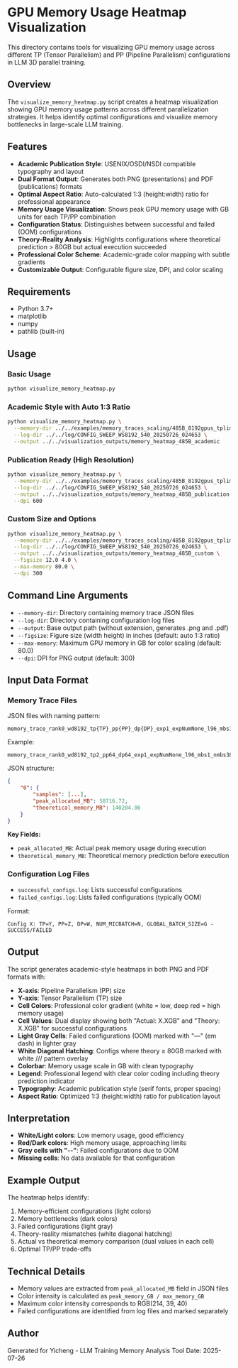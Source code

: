 # GPU Memory Usage Heatmap Visualization

This directory contains tools for visualizing GPU memory usage across different TP (Tensor Parallelism) and PP (Pipeline Parallelism) configurations in LLM 3D parallel training.

## Overview

The `visualize_memory_heatmap.py` script creates a heatmap visualization showing GPU memory usage patterns across different parallelization strategies. It helps identify optimal configurations and visualize memory bottlenecks in large-scale LLM training.

## Features

- **Academic Publication Style**: USENIX/OSDI/NSDI compatible typography and layout
- **Dual Format Output**: Generates both PNG (presentations) and PDF (publications) formats
- **Optimal Aspect Ratio**: Auto-calculated 1:3 (height:width) ratio for professional appearance
- **Memory Usage Visualization**: Shows peak GPU memory usage with GB units for each TP/PP combination
- **Configuration Status**: Distinguishes between successful and failed (OOM) configurations
- **Theory-Reality Analysis**: Highlights configurations where theoretical prediction > 80GB but actual execution succeeded
- **Professional Color Scheme**: Academic-grade color mapping with subtle gradients
- **Customizable Output**: Configurable figure size, DPI, and color scaling

## Requirements

- Python 3.7+
- matplotlib
- numpy
- pathlib (built-in)

## Usage

### Basic Usage

```bash
python visualize_memory_heatmap.py
```

### Academic Style with Auto 1:3 Ratio

```bash
python visualize_memory_heatmap.py \
  --memory-dir ../../examples/memory_traces_scaling/485B_8192gpus_tplimit8 \
  --log-dir ../../log/CONFIG_SWEEP_WS8192_540_20250726_024653 \
  --output ../../visualization_outputs/memory_heatmap_485B_academic
```

### Publication Ready (High Resolution)

```bash
python visualize_memory_heatmap.py \
  --memory-dir ../../examples/memory_traces_scaling/485B_8192gpus_tplimit8 \
  --log-dir ../../log/CONFIG_SWEEP_WS8192_540_20250726_024653 \
  --output ../../visualization_outputs/memory_heatmap_485B_publication \
  --dpi 600
```

### Custom Size and Options

```bash
python visualize_memory_heatmap.py \
  --memory-dir ../../examples/memory_traces_scaling/485B_8192gpus_tplimit8 \
  --log-dir ../../log/CONFIG_SWEEP_WS8192_540_20250726_024653 \
  --output ../../visualization_outputs/memory_heatmap_485B_custom \
  --figsize 12.0 4.0 \
  --max-memory 80.0 \
  --dpi 300
```

## Command Line Arguments

- `--memory-dir`: Directory containing memory trace JSON files
- `--log-dir`: Directory containing configuration log files
- `--output`: Base output path (without extension, generates .png and .pdf)
- `--figsize`: Figure size (width height) in inches (default: auto 1:3 ratio)
- `--max-memory`: Maximum GPU memory in GB for color scaling (default: 80.0)
- `--dpi`: DPI for PNG output (default: 300)

## Input Data Format

### Memory Trace Files

JSON files with naming pattern:
```
memory_trace_rank0_wd8192_tp{TP}_pp{PP}_dp{DP}_exp1_expNumNone_l96_mbs1_nmbs{NMBS}_gbs{GBS}_ts{TS}.json
```

Example:
```
memory_trace_rank0_wd8192_tp2_pp64_dp64_exp1_expNumNone_l96_mbs1_nmbs384_gbs24576_ts60530.json
```

JSON structure:
```json
{
    "0": {
        "samples": [...],
        "peak_allocated_MB": 58716.72,
        "theoretical_memory_MB": 140204.06
    }
}
```

**Key Fields:**

- `peak_allocated_MB`: Actual peak memory usage during execution
- `theoretical_memory_MB`: Theoretical memory prediction before execution

### Configuration Log Files

- `successful_configs.log`: Lists successful configurations
- `failed_configs.log`: Lists failed configurations (typically OOM)

Format:
```
Config X: TP=Y, PP=Z, DP=W, NUM_MICBATCH=N, GLOBAL_BATCH_SIZE=G - SUCCESS/FAILED
```

## Output

The script generates academic-style heatmaps in both PNG and PDF formats with:

- **X-axis**: Pipeline Parallelism (PP) size
- **Y-axis**: Tensor Parallelism (TP) size
- **Cell Colors**: Professional color gradient (white = low, deep red = high memory usage)
- **Cell Values**: Dual display showing both "Actual: X.XGB" and "Theory: X.XGB" for successful configurations
- **Light Gray Cells**: Failed configurations (OOM) marked with "—" (em dash) in lighter gray
- **White Diagonal Hatching**: Configs where theory ≥ 80GB marked with white /// pattern overlay
- **Colorbar**: Memory usage scale in GB with clean typography
- **Legend**: Professional legend with clear color coding including theory prediction indicator
- **Typography**: Academic publication style (serif fonts, proper spacing)
- **Aspect Ratio**: Optimized 1:3 (height:width) ratio for publication layout

## Interpretation

- **White/Light colors**: Low memory usage, good efficiency
- **Red/Dark colors**: High memory usage, approaching limits
- **Gray cells with "--"**: Failed configurations due to OOM
- **Missing cells**: No data available for that configuration

## Example Output

The heatmap helps identify:

1. Memory-efficient configurations (light colors)
2. Memory bottlenecks (dark colors)
3. Failed configurations (light gray)
4. Theory-reality mismatches (white diagonal hatching)
5. Actual vs theoretical memory comparison (dual values in each cell)
6. Optimal TP/PP trade-offs

## Technical Details

- Memory values are extracted from `peak_allocated_MB` field in JSON files
- Color intensity is calculated as `peak_memory_GB / max_memory_GB`
- Maximum color intensity corresponds to RGB(214, 39, 40)
- Failed configurations are identified from log files and marked separately

## Author

Generated for Yicheng - LLM Training Memory Analysis Tool
Date: 2025-07-26
